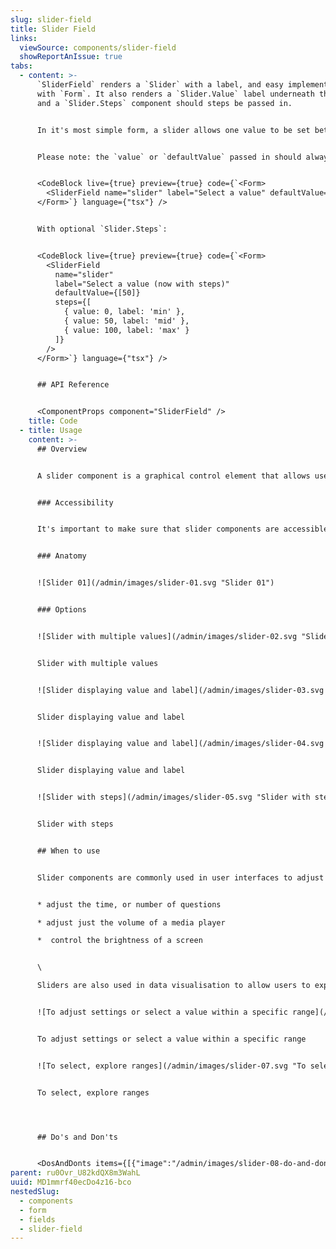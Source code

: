 ```yaml
---
slug: slider-field
title: Slider Field
links:
  viewSource: components/slider-field
  showReportAnIssue: true
tabs:
  - content: >-
      `SliderField` renders a `Slider` with a label, and easy implementation
      with `Form`. It also renders a `Slider.Value` label underneath the slider,
      and a `Slider.Steps` component should steps be passed in.


      In it's most simple form, a slider allows one value to be set between two given values (default 0 and 100).


      Please note: the `value` or `defaultValue` passed in should always be an array.


      <CodeBlock live={true} preview={true} code={`<Form>
        <SliderField name="slider" label="Select a value" defaultValue={[50]} />
      </Form>`} language={"tsx"} />


      With optional `Slider.Steps`:


      <CodeBlock live={true} preview={true} code={`<Form>
        <SliderField
          name="slider"
          label="Select a value (now with steps)"
          defaultValue={[50]}
          steps={[
            { value: 0, label: 'min' },
            { value: 50, label: 'mid' },
            { value: 100, label: 'max' }
          ]}
        />
      </Form>`} language={"tsx"} />


      ## API Reference


      <ComponentProps component="SliderField" />
    title: Code
  - title: Usage
    content: >-
      ## Overview


      A slider component is a graphical control element that allows users to select a value within a specific range by sliding a thumb or marker along a horizontal or vertical track. Slider components are commonly used in user interfaces to adjust settings, such as volume, brightness, or temperature.


      ### Accessibility


      It's important to make sure that slider components are accessible to all users, including those with visual impairments. This can be accomplished by using aria-label and aria-valuemin, aria-valuemax, and aria-valuenow attributes to provide accessibility information to screen readers.


      ### Anatomy


      ![Slider 01](/admin/images/slider-01.svg "Slider 01")


      ### Options


      ![Slider with multiple values](/admin/images/slider-02.svg "Slider with multiple values")


      Slider with multiple values


      ![Slider displaying value and label](/admin/images/slider-03.svg "Slider displaying value and label")


      Slider displaying value and label


      ![Slider displaying value and label](/admin/images/slider-04.svg "Slider displaying value and label")


      Slider displaying value and label


      ![Slider with steps](/admin/images/slider-05.svg "Slider with steps")


      Slider with steps


      ## When to use


      Slider components are commonly used in user interfaces to adjust settings or select a value within a specific range.  For example, a slider component might be used to:


      * adjust the time, or number of questions

      * adjust just the volume of a media player

      *  control the brightness of a screen


      \

      Sliders are also used in data visualisation to allow users to explore data ranges and patterns, such as adjusting the time range of a graph or chart.


      ![To adjust settings or select a value within a specific range](/admin/images/slider-06.svg "To adjust settings or select a value within a specific range")


      To adjust settings or select a value within a specific range


      ![To select, explore ranges](/admin/images/slider-07.svg "To select, explore ranges")


      To select, explore ranges




      ## Do's and Don'ts


      <DosAndDonts items={[{"image":"/admin/images/slider-08-do-and-dont-1.svg","type":"do","description":"Provide a label to describe value."},{"image":"/admin/images/slider-09-do-and-dont-2.svg","type":"dont","description":"Provide a label to describe value."},{"image":"/admin/images/slider-10-do-and-dont-3.svg","type":"do","description":"Always use a slider with a label for better accessibility."},{"image":"/admin/images/slider-11-do-and-dont-4.svg","type":"avoid","description":"Using slider without label."},{"image":"/admin/images/slider-12-do-and-dont-5.svg","type":"do","description":"Remember to add enough space, while using this component on smaller screens, to enhance usability."},{"image":"/admin/images/slider-13-do-and-dont-6.svg","type":"dont","description":"Use small spaces around slider components on smaller screens."},{"image":"/admin/images/slider-14-do-and-dont-7.svg","type":"dont","description":"Use for extremely large ranges, e.g. 1-1000."},{"image":"/admin/images/slider-15-do-and-dont-8.svg","type":"dont","description":"Use for ranges, that are too small, e.g. 1-3."}]} />
parent: ru0Ovr_U82kdQX8m3WahL
uuid: MD1mmrf40ecDo4z16-bco
nestedSlug:
  - components
  - form
  - fields
  - slider-field
---
```

